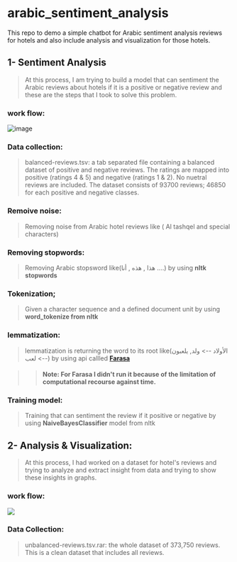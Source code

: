 # arabic_sentiment_analysis
This repo to demo a simple chatbot for Arabic sentiment analysis reviews for hotels and also include analysis and visualization for those hotels.

## 1- Sentiment Analysis
>At this process, I am trying to build a model that can sentiment the Arabic reviews about hotels if it is a positive or negative review and these are the steps that I took to solve this problem.

### **work flow:**

![image](https://i.ibb.co/HxbRX8T/1.png)

### **Data collection:**
>balanced-reviews.tsv: a tab separated file containing a balanced dataset of positive and negative reviews. The ratings are mapped into positive (ratings 4 & 5) and negative (ratings 1 & 2). No nuetral reviews are included. The dataset consists of 93700 reviews; 46850 for each positive and negative classes. 

### **Remoive noise:**
>Removing noise from Arabic hotel reviews like ( Al tashqel and special characters)

### **Removing stopwords:**
>Removing Arabic stopsword like(هذا , هذه , أنا ....) by using **nltk stopwords**

### **Tokenization;**
>Given a character sequence and a defined document unit by using **word_tokenize from nltk**

### **lemmatization:**
>lemmatization is returning the word to its root like(الأولاد --> ولد, يلعبون --> لعب) by using api callled [**Farasa**](https://pypi.org/project/farasapy/)

>>#### **Note:** For Farasa I didn't run it because of the limitation of computational recourse against time. 

### **Training model:**
>Training  that can sentiment the review if it positive or negative by using **NaiveBayesClassifier** model from nltk 

## 2- Analysis & Visualization:
>At this process, I had worked on a dataset for hotel's reviews and trying to analyze and extract insight from data and trying to show these insights in graphs.

### **work flow:**
![](https://i.ibb.co/3vPCvXH/2.png)

### **Data Collection:**
> unbalanced-reviews.tsv.rar: the whole dataset of 373,750 reviews. This is a clean dataset that includes all reviews.
